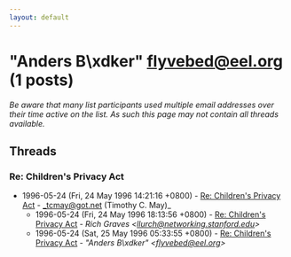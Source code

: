 ```yaml
---
layout: default
---
```


# "Anders B\xdker" <flyvebed@eel.org> (1 posts)

_Be aware that many list participants used multiple email addresses over their time active on the list. As such this page may not contain all threads available._

## Threads

### Re: Children's Privacy Act
+ 1996-05-24 (Fri, 24 May 1996 14:21:16 +0800) - [Re: Children's Privacy Act](/archive/1996/05/cc54bbfcc479bbcad53c686fd0c51bd3718180fa68066d56112062d954648966) - _tcmay@got.net (Timothy C. May)_
  + 1996-05-24 (Fri, 24 May 1996 18:13:56 +0800) - [Re: Children's Privacy Act](/archive/1996/05/0cea6cd6941266468b99e39a495b6a07cb214dcece6559e8c533fb0254ad1005) - _Rich Graves \<llurch@networking.stanford.edu\>_
  + 1996-05-24 (Sat, 25 May 1996 05:33:55 +0800) - [Re: Children's Privacy Act](/archive/1996/05/f27ab2ad6c407d678affea8f7c05677338e6899389809666b6ab49d60b2cdf66) - _"Anders B\xdker" \<flyvebed@eel.org\>_

